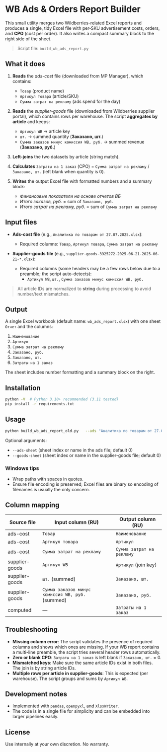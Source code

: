 # WB Ads & Orders Report Builder

This small utility merges two Wildberries-related Excel reports and produces a single, tidy Excel file with
per‑SKU advertisement costs, orders, and **CPO** (cost per order). It also writes a compact summary block to the
right side of the sheet.

> Script file: `build_wb_ads_report.py`

## What it does

1. **Reads** the *ads-cost* file (downloaded from MP Manager), which contains:
   - `Товар` (product name)
   - `Артикул товара` (article/SKU)
   - `Сумма затрат на рекламу` (ads spend for the day)

2. **Reads** the *supplier-goods* file (downloaded from Wildberries supplier portal), which contains rows per warehouse.
   The script **aggregates by article** and keeps:
   - `Артикул WB` → article key
   - `шт.` → summed quantity (**Заказано, шт.**)
   - `Сумма заказов минус комиссия WB, руб.` → summed revenue (**Заказано, руб.**)

3. **Left-joins** the two datasets by article (string match).

4. **Calculates** `Затраты на 1 заказ` (CPO) = `Сумма затрат на рекламу` / `Заказано, шт.`
   (left blank when quantity is 0).

5. **Writes** the output Excel file with formatted numbers and a summary block:
   - *Финансовые показатели на основе отчетов ВБ*
   - *Итого заказов, руб.* = sum of `Заказано, руб.`
   - *Итого затрат на рекламу, руб.* = sum of `Сумма затрат на рекламу`


## Input files

- **Ads-cost file** (e.g., `Аналитика по товарам от 27.07.2025.xlsx`):
  - Required columns: `Товар`, `Артикул товара`, `Сумма затрат на рекламу`

- **Supplier-goods file** (e.g., `supplier-goods-3925272-2025-06-21-2025-06-21-*.xlsx`):
  - Required columns (some headers may be a few rows below due to a preamble; the script auto-detects):
    - `Артикул WB`, `шт.`, `Сумма заказов минус комиссия WB, руб.`

> All article IDs are normalized to **string** during processing to avoid number/text mismatches.


## Output

A single Excel workbook (default name: `wb_ads_report.xlsx`) with one sheet `Отчет` and the columns:

1. `Наименование`
2. `Артикул`
3. `Сумма затрат на рекламу`
4. `Заказано, руб.`
5. `Заказано, шт.`
6. `Затраты на 1 заказ`

The sheet includes number formatting and a summary block on the right.

## Installation

```bash
python -V  # Python 3.10+ recommended (3.11 tested)
pip install -r requirements.txt
```

## Usage

```bash
python build_wb_ads_report_old.py   --ads "Аналитика по товарам от 27.07.2025.xlsx"   --goods "supplier-goods-3925272-2025-06-21-2025-06-21-khzvlnmig.xlsx"   --out "wb_ads_report_2025-07-27.xlsx"
```

Optional arguments:
- `--ads-sheet`   (sheet index or name in the ads file; default 0)
- `--goods-sheet` (sheet index or name in the supplier-goods file; default 0)

### Windows tips
- Wrap paths with spaces in quotes.
- Ensure file encoding is preserved; Excel files are binary so encoding of filenames is usually the only concern.

## Column mapping

| Source file     | Input column (RU)                                  | Output column (RU)           |
|-----------------|----------------------------------------------------|------------------------------|
| ads-cost        | `Товар`                                            | `Наименование`               |
| ads-cost        | `Артикул товара`                                   | `Артикул`                    |
| ads-cost        | `Сумма затрат на рекламу`                          | `Сумма затрат на рекламу`    |
| supplier-goods  | `Артикул WB`                                       | `Артикул` (join key)         |
| supplier-goods  | `шт.` (summed)                                     | `Заказано, шт.`              |
| supplier-goods  | `Сумма заказов минус комиссия WB, руб.` (summed)   | `Заказано, руб.`             |
| computed        | —                                                  | `Затраты на 1 заказ`         |

## Troubleshooting

- **Missing column error**: The script validates the presence of required columns and shows which ones are missing.
  If your WB report contains a multi-line preamble, the script tries several header rows automatically.
- **Zero or blank CPO**: `Затраты на 1 заказ` is left blank if `Заказано, шт.` = 0.
- **Mismatched keys**: Make sure the same article IDs exist in both files. The join is by string article IDs.
- **Multiple rows per article in supplier-goods**: This is expected (per warehouse). The script groups and sums by `Артикул WB`.

## Development notes

- Implemented with `pandas`, `openpyxl`, and `XlsxWriter`.
- The code is in a single file for simplicity and can be embedded into larger pipelines easily.

## License

Use internally at your own discretion. No warranty.
